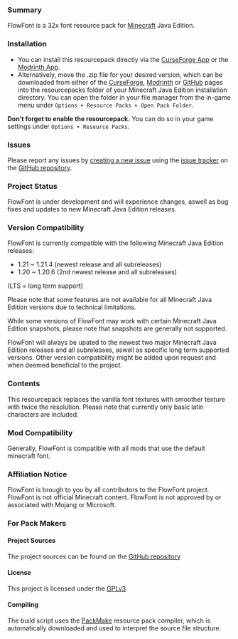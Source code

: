 ### Summary

FlowFont is a 32x font resource pack for [Minecraft](https://www.minecraft.net) Java Edition.


### Installation

- You can install this resourcepack directly via the [CurseForge App](https://www.curseforge.com/download/app) or the [Modrinth App](https://modrinth.com/app).
- Alternatively, move the .zip file for your desired version, which can be downloaded from either of the [CurseForge](https://www.curseforge.com/minecraft/texture-packs/flowfont), [Modrinth](https://modrinth.com/resourcepack/flowfont) or [GitHub](https://github.com/iJustLeyxo/FlowFont/releases/) pages into the resourcepacks folder of your Minecraft Java Edition installation directory. You can open the folder in your file manager from the in-game menu under `Options ➤ Resource Packs ➤ Open Pack Folder`.

**Don't forget to enable the resourcepack.** You can do so in your game settings under `Options ➤ Resource Packs`.


### Issues

Please report any issues by [creating a new issue](https://github.com/iJustLeyxo/FlowFont/issues/new) using the [issue tracker](https://github.com/iJustLeyxo/FlowFont/issues/) on the [GitHub repository](https://github.com/iJustLeyxo/FlowFont/).


### Project Status

FlowFont is under development and will experience changes, aswell as bug fixes and updates to new Minecraft Java Edition releases.


### Version Compatibility

FlowFont is currently compatible with the following Minecraft Java Edition releases:
- 1.21 ~ 1.21.4 (newest release and all subreleases)
- 1.20 ~ 1.20.6 (2nd newest release and all subreleases)

(LTS = long term support)

Please note that some features are not available for all Minecraft Java Edition versions due to technical limitations.

While some versions of FlowFont may work with certain Minecraft Java Edition snapshots, please note that snapshots are generally not supported.

FlowFont will always be upated to the newest two major Minecraft Java Edition releases and all subreleases, aswell as specific long term supported versions. Other version compatibility might be added upon request and when deemed beneficial to the project.


### Contents

This resourcepack replaces the vanilla font textures with smoother texture with twice the resolution. Please note that currently only basic latin characters are included.


### Mod Compatibility

Generally, FlowFont is compatible with all mods that use the default minecraft font.


### Affiliation Notice

FlowFont is brough to you by all contributors to the FlowFont project.
FlowFont is not official Minecraft content. FlowFont is not approved by or associated with Mojang or Microsoft.


### For Pack Makers

#### Project Sources

The project sources can be found on the [GitHub repository](https://github.com/iJustLeyxo/FlowFont/)


#### License

This project is licensed under the [GPLv3](https://www.gnu.org/licenses/gpl-3.0.txt).


#### Compiling

The build script uses the [PackMake](https://github.com/iJustLeyxo/PackMake/) resource pack compiler, which is automatically downloaded and used to interpret the source file structure.
